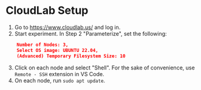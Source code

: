 # CloudLab Setup
1. Go to https://www.cloudlab.us/ and log in.
2. Start experiment. In Step 2 "Parameterize", set the following:
```json
    Number of Nodes: 3,
    Select OS image: UBUNTU 22.04,
    (Advanced) Temporary Filesystem Size: 10
```
3. Click on each node and select "Shell". For the sake of convenience, use `Remote - SSH` extension in VS Code.
4. On each node, run `sudo apt update`.